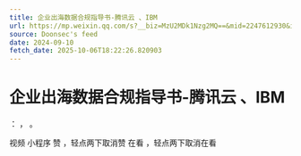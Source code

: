 ```yaml
---
title: 企业出海数据合规指导书-腾讯云 、IBM
url: https://mp.weixin.qq.com/s?__biz=MzU2MDk1Nzg2MQ==&mid=2247612930&idx=1&sn=9ace01c5ed2cd2af9eab7851a6090c92
source: Doonsec's feed
date: 2024-09-10
fetch_date: 2025-10-06T18:22:26.820903
---
```


# 企业出海数据合规指导书-腾讯云 、IBM

：
，
。

视频
小程序
赞
，轻点两下取消赞
在看
，轻点两下取消在看